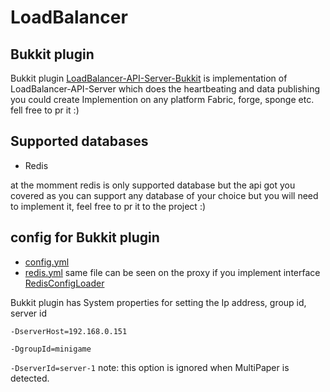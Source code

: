 # LoadBalancer

## Bukkit plugin
Bukkit plugin [LoadBalancer-API-Server-Bukkit](https://github.com/GloMC/LoadBalancer/tree/main/LoadBalancer-API-Server-Bukkit)
is implementation of LoadBalancer-API-Server which does the heartbeating and data publishing
you could create Implemention on any platform Fabric, forge, sponge etc. fell free to pr it :) 

## Supported databases

* Redis

at the momment redis is only supported database but the api got you covered as you can support any database of your choice but you will need to implement it,
feel free to pr it to the project :)

## config for Bukkit plugin
* [config.yml](https://github.com/GloMC/LoadBalancer/blob/main/LoadBalancer-API-Server/src/main/resources/config.yml)
* [redis.yml](https://github.com/GloMC/LoadBalancer/blob/main/LoadBalancer-Common/src/main/resources/redis.yml) same file can be seen on the proxy if you implement interface [RedisConfigLoader](https://github.com/GloMC/LoadBalancer/blob/main/LoadBalancer-Common/src/main/java/net/glomc/apis/loadbalancer/common/config/RedisConfigLoader.java)

Bukkit plugin has System properties for setting the Ip address, group id, server id

`-DserverHost=192.168.0.151`

`-DgroupId=minigame`

`-DserverId=server-1` note: this option is ignored when MultiPaper is detected.
